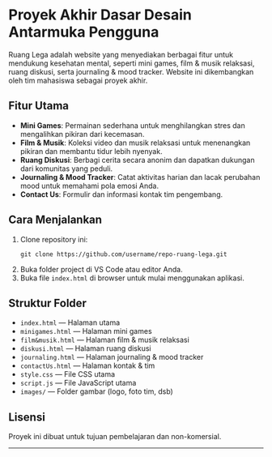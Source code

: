 # Proyek Akhir Dasar Desain Antarmuka Pengguna

Ruang Lega adalah website yang menyediakan berbagai fitur untuk mendukung kesehatan mental, seperti mini games, film & musik relaksasi, ruang diskusi, serta journaling & mood tracker. Website ini dikembangkan oleh tim mahasiswa sebagai proyek akhir.

## Fitur Utama

- **Mini Games**: Permainan sederhana untuk menghilangkan stres dan mengalihkan pikiran dari kecemasan.
- **Film & Musik**: Koleksi video dan musik relaksasi untuk menenangkan pikiran dan membantu tidur lebih nyenyak.
- **Ruang Diskusi**: Berbagi cerita secara anonim dan dapatkan dukungan dari komunitas yang peduli.
- **Journaling & Mood Tracker**: Catat aktivitas harian dan lacak perubahan mood untuk memahami pola emosi Anda.
- **Contact Us**: Formulir dan informasi kontak tim pengembang.

## Cara Menjalankan

1. Clone repository ini:
   ```
   git clone https://github.com/username/repo-ruang-lega.git
   ```
2. Buka folder project di VS Code atau editor Anda.
3. Buka file `index.html` di browser untuk mulai menggunakan aplikasi.

## Struktur Folder

- `index.html` — Halaman utama
- `minigames.html` — Halaman mini games
- `film&musik.html` — Halaman film & musik relaksasi
- `diskusi.html` — Halaman ruang diskusi
- `journaling.html` — Halaman journaling & mood tracker
- `contactUs.html` — Halaman kontak & tim
- `style.css` — File CSS utama
- `script.js` — File JavaScript utama
- `images/` — Folder gambar (logo, foto tim, dsb)

## Lisensi

Proyek ini dibuat untuk tujuan pembelajaran dan non-komersial.

---
